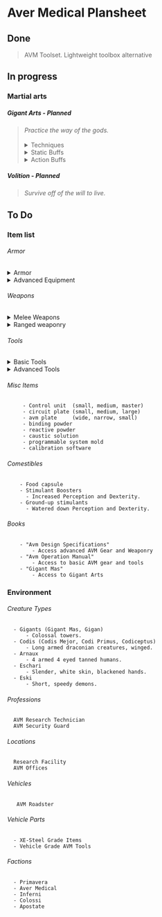 # Aver Medical Plansheet
## Done
> AVM Toolset. Lightweight toolbox alternative

## In progress

### Martial arts
##### _Gigant Arts_ - Planned
<blockquote><i>Practice the way of the gods.</i>
<br><br>

 <details>
   <summary>Techniques</summary>

   <br>Shove `unarmed 0`
   <br>Trip `unarmed 1`
   <br>Redirect Blows `unarmed 2`

   <br><br>Brutalizing Strike `unarmed 2` `melee 1`
   <br>Counter Strike `unarmed 3`
   <br>Dodge Kick `unarmed 3` `dodge 2`

   <br><br>Direct Shot `unarmed 3` `melee 3`
   <br>Evisceration `unarmed 4` `melee 3`
   <br>Flurry of Punches `unarmed 4`

   <br><br>Warp Strike `unarmed 5`


  </details>

  <details>
    <summary>Static Buffs</summary>

<br>Gigantus - `unarmed 1`
<br> "*The world comes at you from every angle. You stand ready to intercept.*"

<br><br>Kaes - `unarmed 5`
<br> "*You make yourself scarce as enemies approach, their attacks whiffing wind.*"

<br><br>
  </details>

  <details>
   <summary>Action Buffs</summary>

   <br>Ether Vais -`on hit`
   <br>Each hit is a hammer, molding the situation to you.

   <br>Gigant Flow - `on move`
   <br>Reality weaves around you, attempting to nest you in its grand scheme. You refuse.

   <br>Atton - `on crit`
   <br>The enemy reels from your precise strikes, soon all will follow.

   <br>Garguol -`on dodge`
   <br>Your body moves with every attack, each strike guiding it into the most opportune position.



   </details>
</blockquote>

##### _Volition_ - Planned
  > _Survive off of the will to live._




## To Do

### Item list
 ###### Armor

 <details>
   <summary> Armor </summary><blockquote>

   Fibre Skin Inlay
   <br>`torso` `legs` `arms` `skin-level`
   <br>"*Mobility and dexterity increase.*"

   <br><br>Chestplate
   <br>`torso` `outer-level`
   <br>"*Increased blunt and cutting defense.*"

   <br><br>Trauma Resistant Vest
   <br>`torso` `arms` `normal-level`
   <br>"*Increased blunt defense, minor cut defense.*"

   <br><br>Trauma Resistant Gauntlet
   <br>`arms` `hands` `outer`
   <br>Increased blunt defense.

   <br><br>Trauma Resistant Greaves
   <br>`legs` `normal`
   <br>"*Greatly increased defense, penalty to speed*"

   <br><br>`Motor Gloves`
   <br>"*Allows greater dexterity. Minor defense increase.*"

  <br><br></blockquote>
  </details>

  <details>
   <summary> Advanced Equipment </summary><blockquote>
   `Energized Nervesuit`
   <br>Greater increase to dexterity and speed. Minor increase to strength.

   <br><br>`Mech Force Boots`
   <br>Greatly increased defense, penalty to dexterity. Increased speed.

   <br><br>`Thrust Boosters`
   <br>Increased speed and dexterity. Minor defense increase. Increase to strength.

   <br><br>`Power Helmet`
   <br>Major defense boost, protection from elements. Required for full power suit.

   <br><br>`Helmet Control Interface`
   <br>Access to weather, *health values*, and time.
  <br><br></blockquote>
  </details>

 ###### Weapons

   <details>
    <summary> Melee Weapons </summary><blockquote>

   XE-Steel Sword
   <br>`sword`
   <br>"*Hack, slash and sweep.*"

   <br><br>Rapid Assault Blade
   <br>`katana`
   <br>"*Quick strikes.*"

   <br><br>Zvaihanda
   <br>`greatsword`
   <br>"*Two handed, eviscerator*".

   <br><br>Veilhaus
   <br>`spear`
   <br>"*One handed, precise, rapid, puncture*"

   <br><br>Aisohen
   <br>`staff`
   <br>"*Two handed, rapid, sweep, parry*"

   <br><br>Apollon
   <br>`hammer`  
   <br>"*One handed, blunt, hammer, rapid*"

   <br>Ikokke
   <br>`baton`
   <br>"*One handed, Blunt, rapid, parry*"

   <br><br>Kracken
   <br>`mace`
   <br>"*Two handed, sweep, hammer, spin*"
   <br><br></blockquote>
  </details>

  <details>
   <summary> Ranged weaponry </summary><blockquote>

   Perforator
   <br>`Bolt Driver` `Drilling`
   <br>"*A bolt driver with increased capacity and faster travel speed.*"

   <br><br>Photon Blaster
   <br>`plasma gun`
   <br>"*A high powered energy weapon that converts inert material into superheated matter.*"
   <br></blockquote>
  </details>

 ###### Tools
  <details>

   <summary> Basic Tools</summary><blockquote>

  Buzzcutter
  <br> `wood-cutting`, `wood-sawing`, `metal-cutting`, `metal-sawing`
  <br> "*A tool that utilized interchangeable blades to bridge the gap between metal and wood sawing.*"

  <br><br>Incisor
  <br>  `scalpel`, `cutting`, `butchering`
  <br>  "*A fine blade made from condensed xe-matter too small to be used for killing, but and excellent surgical tool.*"

  <br><br>  Excavator
  <br>  `digging`, `mining`
  <br>  "*A drilling implementation that can be utilized for mining, ore as well as digging holes just as easily.*"

 <br><br></blockquote>
  </details>


<details>
  <summary> Advanced Tools</summary><blockquote>

  <br>Matter Manipulator
  <br>`everything`
  <br>"*An object fabled to be able to perform any task required of it.*"

  <br><br>  AVM Toolset
  <br>  `toolset`
  <br>  "*A compact alternative to the standard craftsman's toolbox. The toolset sports a robust array of improved tools and then some. It does suffer weight-wise as a result*"

  <br><br>  Caloric Condenser
  <br>  `food capsule`
  <br> "*A metamorphed amalgamation of various foods allowing for the fast consumption of the daily value at the cost of vitamins and minerals.*"

  <br><br>  Sensory Duller
  <br>  `no-pain` `slow`
  <br>  "*An attempt to create a combatant capable of fighting uninhibited produces the sensory duller. An object of fascination that deadens the users pain receptors. They become more sluggish and less aware as a result.*"

<br><br></blockquote>
</details>





  ###### Misc Items    
         - Control unit  (small, medium, master)
         - circuit plate (small, medium, large)
         - avm plate     (wide, narrow, small)
         - binding powder
         - reactive powder
         - caustic solution
         - programmable system mold
         - calibration software

  ###### Comestibles
        - Food capsule
        - Stimulant Boosters
          - Increased Perception and Dexterity.
        - Ground-up stimulants
          - Watered down Perception and Dexterity.

  ###### Books
        - "Avm Design Specifications"
            - Access advanced AVM Gear and Weaponry
        - "Avm Operation Manual"
            - Access to basic AVM gear and tools
        - "Gigant Mas"
            - Access to Gigant Arts


### Environment
  ###### Creature Types
      - Gigants (Gigant Mas, Gigan)
          - Colossal towers.
      - Codis (Codis Mejor, Codi Primus, Codiceptus)    
          - Long armed draconian creatures, winged.
      - Arnaux
          - 4 armed 4 eyed tanned humans.
      - Eschari  
          - Slender, white skin, blackened hands.
      - Eski
          - Short, speedy demons.
  ###### Professions
      AVM Research Technician
      AVM Security Guard
  ###### Locations
      Research Facility
      AVM Offices  
  ###### Vehicles
       AVM Roadster
  ###### Vehicle Parts
      - XE-Steel Grade Items
      - Vehicle Grade AVM Tools
  ###### Factions
      - Primavera
      - Aver Medical
      - Inferni
      - Colossi
      - Apostate

